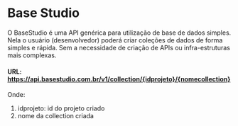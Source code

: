 # Base Studio

O BaseStudio é uma API genérica para utilização de base de dados simples. Nela o usuário (desenvolvedor) poderá criar coleções de dados de forma simples e rápida. Sem a necessidade de criação de APIs ou infra-estruturas mais complexas. 


#### URL: https://api.basestudio.com.br/v1/collection/{idprojeto}/{nomecollection}

Onde: 
1. idprojeto: id do projeto criado
2. nome da collection criada

